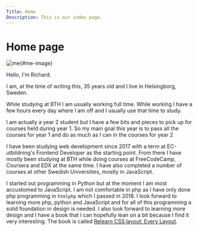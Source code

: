 ```yaml
---
Title: Home
Description: This is our index page.
---
```


# Home page

![me](%assets_url%/img/me.jpg){#me-image}

Hello, I'm Richard.

I am, at the time of writing this, 35 years old and I live in Helsingborg,
Sweden.

While studying at BTH I am usually working full time. 
While working I have a few hours every day where I am off and I usually use that time to study.

I am actually a year 2 student but I have a few bits and pieces to pick
up for courses held during year 1. So my main goal this year is to pass
all the courses for year 1 and do as much as I can in the courses for
year 2

I have been studying web development since 2017 with a term at
EC-utbildning's Frontend Developer as the starting point. From there
I have mostly been studying at BTH while doing courses at FreeCodeCamp,
Coursera and EDX at the same time. I have also completed a number of
courses at other Swedish Universities, mostly in JavaScript.

I started out programming in Python but at the moment I am most accustomed
to JavaScript. I am not comfortable in php as I have only done php programming
in `htmlphp` which I passed in 2018. I look forward to learning more php,
python and JavaScript and for all of this programming a solid foundation
in design is needed. I also look forward to learning more design and I
have a book that I can hopefully lean on a bit because I find it very
interesting. The book is called
[Relearn CSS layout: Every Layout](https://every-layout.dev/).
